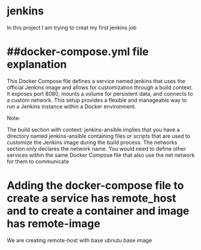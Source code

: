 # jenkins
In this project I am trying to creat my first jenkins job

# ##docker-compose.yml file explanation 
This Docker Compose file defines a service named jenkins that uses the official Jenkins image and allows for customization through a build context. It exposes port 8080, mounts a volume for persistent data, and connects to a custom network. This setup provides a flexible and manageable way to run a Jenkins instance within a Docker environment.

Note:

The build section with context: jenkins-ansible implies that you have a directory named jenkins-ansible containing files or scripts that are used to customize the Jenkins image during the build process.
The networks section only declares the network name. You would need to define other services within the same Docker Compose file that also use the net network for them to communicate 

# Adding the docker-compose file to create a service has remote_host and to create a container and image has remote-image 
We are creating remote-host with base ubnutu base image
